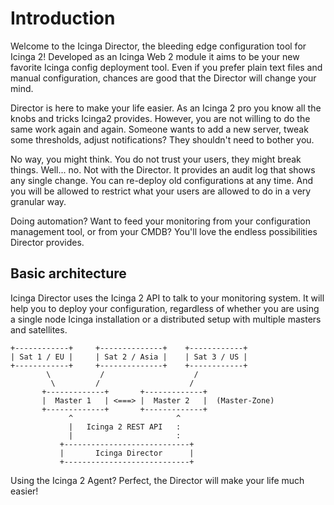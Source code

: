 <a id="Introduction"></a>Introduction
=====================================

Welcome to the Icinga Director, the bleeding edge configuration tool for
Icinga 2! Developed as an Icinga Web 2 module it aims to be your new
favorite Icinga config deployment tool. Even if you prefer plain text
files and manual configuration, chances are good that the Director will
change your mind.

Director is here to make your life easier. As an Icinga 2 pro you know
all the knobs and tricks Icinga2 provides. However, you are not willing
to do the same work again and again. Someone wants to add a new server,
tweak some thresholds, adjust notifications? They shouldn't need to
bother you.

No way, you might think. You do not trust your users, they might break
things. Well... no. Not with the Director. It provides an audit log that
shows any single change. You can re-deploy old configurations at any time.
And you will be allowed to restrict what your users are allowed to do in
a very granular way.

Doing automation? Want to feed your monitoring from your configuration
management tool, or from your CMDB? You'll love the endless possibilities
Director provides.


Basic architecture
------------------

Icinga Director uses the Icinga 2 API to talk to your monitoring system.
It will help you to deploy your configuration, regardless of whether you
are using a single node Icinga installation or a distributed setup with
multiple masters and satellites.

    +------------+     +--------------+    +------------+
    | Sat 1 / EU |     | Sat 2 / Asia |    | Sat 3 / US |
    +------------+     +--------------+    +------------+
            \           /                    /
             \         /                    /
           +-------------+       +-------------+
           |  Master 1   | <===> |  Master 2   |  (Master-Zone)
           +-------------+       +-------------+
                 ^                       ^
                 |   Icinga 2 REST API   :
                 |                       :
               +----------------------------+
               |       Icinga Director      |
               +----------------------------+

Using the Icinga 2 Agent? Perfect, the Director will make your life much
easier!
